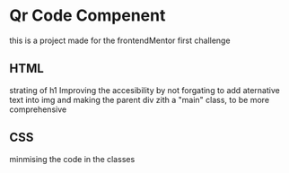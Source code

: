 # Qr Code Compenent
this is a project made for the frontendMentor first challenge

## HTML
strating of h1
Improving the accesibility by not forgating to add aternative text into img
and making the parent div zith a "main" class, to be more comprehensive

## CSS
minmising the code in the classes